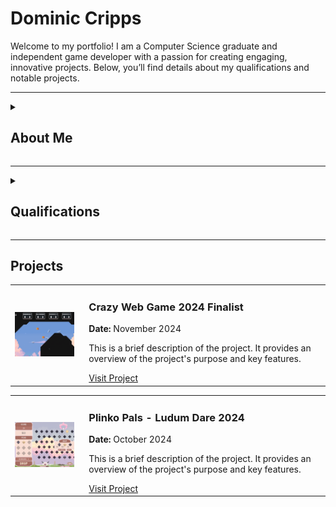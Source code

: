 # Dominic Cripps

Welcome to my portfolio! I am a Computer Science graduate and independent game developer with a passion for creating engaging, innovative projects. Below, you’ll find details about my qualifications and notable projects.

---

<details>
<summary><h2>About Me</h2></summary>
I am a recent graduate in Computer Science from the University of Nottingham with experience in game development, software engineering, and explainable AI. I enjoy creating projects that blend technical problem-solving with creativity, including games, software tools, and research-driven applications.
</details>

---
<details>
<summary><h2>Qualifications</h2></summary>
  
- **Education:**
  - **BSc (Hons) Computer Science**  
    University of Nottingham | First-Class Honours  
    Dissertation: A Comparative Analysis of Two-Dimensional Run Length Encoding for Image Compression (Grade: First)
  - **A-Levels:** Mathematics (A*), Further Mathematics (A*), Computer Science (A*), Physics (A*), EPQ (A)
  
- **Skills:**
  - Programming: C++, C#, Python, Java, JavaScript, HTML/CSS
  - Areas of Expertise: Game Development, Image Processing, Explainable AI

- **Achievements:**
  - Finalist in Crazy Web Game 2024 (Top 10 out of 317 games, sponsored by Unity)
  - Winner of the 2022.1 Brackeys Game Development Competition (1st in Innovation Category)
  - Undergraduate High Achievers recognition at the University of Nottingham

</details>

---

## Projects

<table>
  <tr>
    <td>
      <img src="Thumbnails/HyperDrone.png" alt="Hyper Drone" width="200">
    </td>
    <td style="padding-left: 16px; vertical-align: top;">
      <h3>Crazy Web Game 2024 Finalist</h3>
      <p><strong>Date:</strong> November 2024</p>
      <p>This is a brief description of the project. It provides an overview of the project's purpose and key features.</p>
      <a href="">Visit Project</a>
    </td>
  </tr>
</table>


<table>
  <tr>
    <td>
      <img src="Thumbnails/PlinkoPals.png" alt="Plinko Pals" width="200">
    </td>
    <td style="padding-left: 16px; vertical-align: top;">
      <h3>Plinko Pals - Ludum Dare 2024</h3>
      <p><strong>Date:</strong> October 2024</p>
      <p>This is a brief description of the project. It provides an overview of the project's purpose and key features.</p>
      <a href="">Visit Project</a>
    </td>
  </tr>
</table>
